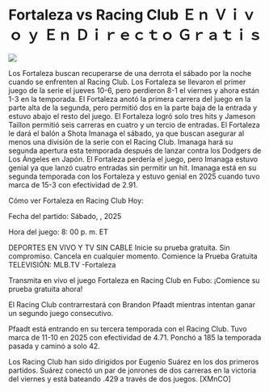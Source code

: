 # Fortaleza vs Racing Club Ｅｎ Ｖｉｖｏ ｙ Ｅｎ Ｄｉｒｅｃｔｏ Ｇｒａｔｉｓ  
  
  
[![](https://i.imgur.com/qSNzIqt.png)](https://movie.rssnews.media/mCRXgoI.php)  
  
Los Fortaleza buscan recuperarse de una derrota el sábado por la noche cuando se enfrenten al Racing Club. Los Fortaleza se llevaron el primer juego de la serie el jueves 10-6, pero perdieron 8-1 el viernes y ahora están 1-3 en la temporada. El Fortaleza anotó la primera carrera del juego en la parte alta de la segunda, pero permitió dos en la parte baja de la entrada y estuvo abajo el resto del juego. El Fortaleza logró solo tres hits y Jameson Taillon permitió seis carreras en cuatro y un tercio de entradas. El Fortaleza le dará el balón a Shota Imanaga el sábado, ya que buscan asegurar al menos una división de la serie con el Racing Club. Imanaga hará su segunda apertura esta temporada después de lanzar contra los Dodgers de Los Ángeles en Japón. El Fortaleza perdería el juego, pero Imanaga estuvo genial ya que lanzó cuatro entradas sin permitir un hit. Imanaga está en su segunda temporada con los Fortaleza y estuvo genial en 2025 cuando tuvo marca de 15-3 con efectividad de 2.91.

Cómo ver Fortaleza en Racing Club Hoy:

Fecha del partido: Sábado, , 2025

Hora del juego: 8: 00 p. m. ET

DEPORTES EN VIVO Y TV SIN CABLE
Inicie su prueba gratuita. Sin compromiso. Cancela en cualquier momento.
Comience la Prueba Gratuita
TELEVISIÓN: MLB.TV -Fortaleza

Transmita en vivo el juego Fortaleza en Racing Club en Fubo: ¡Comience su prueba gratuita ahora! 

El Racing Club contrarrestará con Brandon Pfaadt mientras intentan ganar un segundo juego consecutivo.

Pfaadt está entrando en su tercera temporada con el Racing Club. Tuvo marca de 11-10 en 2025 con efectividad de 4.71. Ponchó a 185 la temporada pasada y caminó a solo 42.

Los Racing Club han sido dirigidos por Eugenio Suárez en los dos primeros partidos. Suárez conectó un par de jonrones de dos carreras en la victoria del viernes y está bateando .429 a través de dos juegos. [XMnCO]